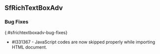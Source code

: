 ## SfRichTextBoxAdv

### Bug Fixes
{:#sfrichtextboxadv-bug-fixes}

* \#I331367 - JavaScript codes are now skipped properly while importing HTML document.
